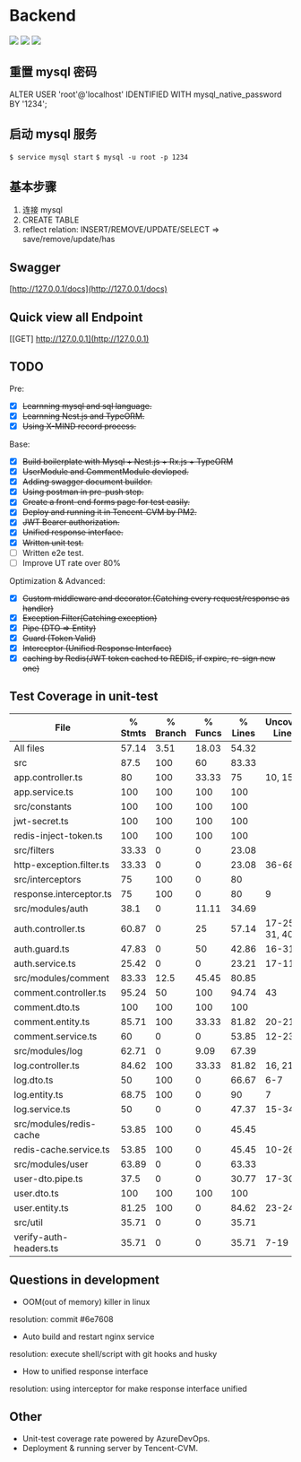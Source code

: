 # Backend

![](https://img.shields.io/github/issues/ZQ-jhon/backend) ![](https://img.shields.io/github/license/ZQ-jhon/backend) ![](https://img.shields.io/azure-devops/coverage/350037310/350037310/4)


## 重置 mysql 密码
ALTER USER 'root'@'localhost' IDENTIFIED WITH mysql_native_password BY '1234'; 

## 启动 mysql 服务

`$ service mysql start` 
`$ mysql -u root -p 1234` 

## 基本步骤

1. 连接 mysql
2. CREATE TABLE
3. reflect relation: INSERT/REMOVE/UPDATE/SELECT => save/remove/update/has 

## Swagger

[http://127.0.0.1/docs](http://127.0.0.1/docs)

## Quick view all Endpoint

[[GET] http://127.0.0.1](http://127.0.0.1)

## TODO

Pre:

* [x] ~~Learnning mysql and sql language.~~
* [x] ~~Learnning Nest.js and TypeORM.~~
* [x] ~~Using X-MIND record process.~~

Base:

* [x] ~~Build boilerplate with Mysql + Nest.js + Rx.js + TypeORM~~ 
* [x] ~~UserModule and CommentModule devloped.~~
* [x] ~~Adding swagger document builder.~~
* [x] ~~Using postman in pre-push step.~~
* [x] ~~Create a front-end forms page for test easily.~~
* [x] ~~Deploy and running it in Tencent-CVM by PM2.~~
* [x] ~~JWT Bearer authorization.~~
* [x] ~~Unified response interface.~~
* [x] ~~Written unit test.~~
* [ ] Written e2e test.
* [ ] Improve UT rate over 80% 

Optimization & Advanced:

* [x] ~~Custom middleware and decorator.(Catching every request/response as handler)~~ 
* [x] ~~Exception Filter(Catching exception)~~
* [x] ~~Pipe (DTO => Entity)~~
* [x] ~~Guard (Token Valid)~~
* [x] ~~Interceptor (Unified Response Interface)~~
* [x] ~~caching by Redis(JWT token cached to REDIS, if expire, re-sign new one)~~

## Test Coverage in unit-test

| File                        | % Stmts   | % Branch   | % Funcs   | % Lines   | Uncovered Line #s   |
|-----------------------------|-----------|------------|-----------|-----------|---------------------|
| All files                   | 57.14     | 3.51       | 18.03     | 54.32     |                     |
| src                         | 87.5      | 100        | 60        | 83.33     |                     |
| app.controller.ts           | 80        | 100        | 33.33     | 75        | 10, 15              |
| app.service.ts              | 100       | 100        | 100       | 100       |                     |
| src/constants               | 100       | 100        | 100       | 100       |                     |
| jwt-secret.ts               | 100       | 100        | 100       | 100       |                     |
| redis-inject-token.ts       | 100       | 100        | 100       | 100       |                     |
| src/filters                 | 33.33     | 0          | 0         | 23.08     |                     |
| http-exception.filter.ts    | 33.33     | 0          | 0         | 23.08     | 36-68               |
| src/interceptors            | 75        | 100        | 0         | 80        |                     |
| response.interceptor.ts     | 75        | 100        | 0         | 80        | 9                   |
| src/modules/auth            | 38.1      | 0          | 11.11     | 34.69     |                     |
| auth.controller.ts          | 60.87     | 0          | 25        | 57.14     | 17-25, 31, 40-41    |
| auth.guard.ts               | 47.83     | 0          | 50        | 42.86     | 16-31               |
| auth.service.ts             | 25.42     | 0          | 0         | 23.21     | 17-117              |
| src/modules/comment         | 83.33     | 12.5       | 45.45     | 80.85     |                     |
| comment.controller.ts       | 95.24     | 50         | 100       | 94.74     | 43                  |
| comment.dto.ts              | 100       | 100        | 100       | 100       |                     |
| comment.entity.ts           | 85.71     | 100        | 33.33     | 81.82     | 20-21               |
| comment.service.ts          | 60        | 0          | 0         | 53.85     | 12-23               |
| src/modules/log             | 62.71     | 0          | 9.09      | 67.39     |                     |
| log.controller.ts           | 84.62     | 100        | 33.33     | 81.82     | 16, 21              |
| log.dto.ts                  | 50        | 100        | 0         | 66.67     | 6-7                 |
| log.entity.ts               | 68.75     | 100        | 0         | 90        | 7                   |
| log.service.ts              | 50        | 0          | 0         | 47.37     | 15-34               |
| src/modules/redis-cache     | 53.85     | 100        | 0         | 45.45     |                     |
| redis-cache.service.ts      | 53.85     | 100        | 0         | 45.45     | 10-26               |
| src/modules/user            | 63.89     | 0          | 0         | 63.33     |                     |
| user-dto.pipe.ts            | 37.5      | 0          | 0         | 30.77     | 17-30               |
| user.dto.ts                 | 100       | 100        | 100       | 100       |                     |
| user.entity.ts              | 81.25     | 100        | 0         | 84.62     | 23-24               |
| src/util                    | 35.71     | 0          | 0         | 35.71     |                     |
| verify-auth-headers.ts      | 35.71     | 0          | 0         | 35.71     | 7-19                |

## Questions in development

* OOM(out of memory) killer in linux 

resolution: commit #6e7608

* Auto build and restart nginx service

resolution: execute shell/script with git hooks and husky 

* How to unified response interface

resolution: using interceptor for make response interface unified

## Other
- Unit-test coverage rate powered by AzureDevOps.
- Deployment & running server by Tencent-CVM.